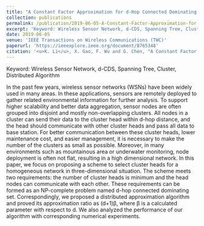 ```yaml
---
title: "A Constant Factor Approximation for d-Hop Connected Dominating Set in 3-Dimensional Wireless Network"
collection: publications
permalink: /publication/2019-06-05-A-Constant-Factor-Approximation-for-d-Hop-Connected-Dominating-Set-in-3-Dimensional-Wireless-Networks
excerpt: 'Keyword: Wireless Sensor Network, d-CDS, Spanning Tree, Cluster, Distributed Algorithm'
date: 2019-06-05
venue: 'IEEE Transactions on Wireless Communications (TWC)'
paperurl: 'https://ieeexplore.ieee.org/document/8765348'
citation: '<u>K. Li</u>, X. Gao, F. Wu and G. Chen, "A Constant Factor Approximation for  d  -Hop Connected Dominating Set in Three-Dimensional Wireless Networks," in <i>IEEE Transactions on Wireless Communications</i>, vol. 18, no. 9, pp. 4357-4367, Sept. 2019.'
---
```

Keyword: Wireless Sensor Network, d-CDS, Spanning Tree, Cluster, Distributed Algorithm

In the past few years, wireless sensor networks (WSNs) have been widely used in many areas. In these applications, sensors are remotely deployed to gather related environmental information for further analysis. To support higher scalability and better data aggregation, sensor nodes are often grouped into disjoint and mostly non-overlapping clusters. All nodes in a cluster can send their data to the cluster head within d-hop distance, and the head should communicate with other cluster heads and pass all data to base station. For better communication between these cluster heads, lower maintenance cost, and easier management, it is necessary to make the number of the clusters as small as possible. Moreover, in many environments such as mountainous area or underwater monitoring, node deployment is often not flat, resulting in a high dimensional network. In this paper, we focus on proposing a scheme to select cluster heads for a homogeneous network in three-dimensional situation. The scheme meets two requirements: the number of cluster heads is minimum and the head nodes can communicate with each other. These requirements can be formed as an NP-complete problem named d-hop connected dominating set. Correspondingly, we proposed a distributed approximation algorithm and proved its approximation ratio as (d+1)β, where β is a calculated parameter with respect to d. We also analyzed the performance of our algorithm with corresponding numerical experiments.

<!--Designed a scheme to select cluster heads for a homogeneous network in a three-dimensional situation based on the concept of d-hop connected dominating set.-->
<!--Proposed a distributed approximation algorithm and proved its approximation ratio.-->
<!--Conducted numerical experiments with 100 nodes randomly distributed in a three-dimensional Wireless Sensor Network (WSN) to analyze and prove the efficiency of the algorithm.-->

<!--[Download paper here](https://ieeexplore.ieee.org/document/8765348)-->

<!--Recommended citation: <u>Ke Li</u>, Xiaofeng Gao, Fan Wu and Guihai Chen. 2019. A Constant Factor Approximation for d-Hop Connected Dominating Set in 3-Dimensional Wireless Network. <i>IEEE Transactions on Wireless Communications (TWC)</i>, 18(9): pp. 4357-4367.-->
